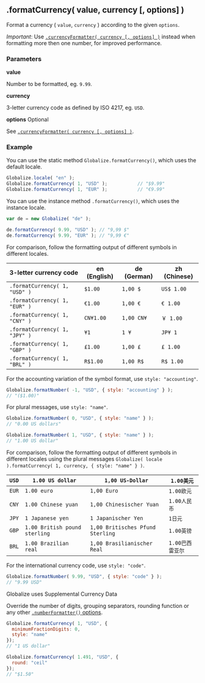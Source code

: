## .formatCurrency( value, currency [, options] )

Format a currency ( `value`, `currency` ) according to the given `options`.

*Important*: Use [`.currencyFormatter( currency [, options]
)`](./currency-formatter.md) instead when formatting more then one number, for
improved performance.

### Parameters

**value**

Number to be formatted, eg. `9.99`.

**currency**

3-letter currency code as defined by ISO 4217, eg. `USD`.

**options** Optional

See [`.currencyFormatter( currency [, options] )`](./currency-formatter.md).

### Example

You can use the static method `Globalize.formatCurrency()`, which uses the default
locale.

```javascript
Globalize.locale( "en" );
Globalize.formatCurrency( 1, "USD" );           // "$9.99"
Globalize.formatCurrency( 1, "EUR" );           // "€9.99"
```

You can use the instance method `.formatCurrency()`, which uses the instance
locale.

```javascript
var de = new Globalize( "de" );

de.formatCurrency( 9.99, "USD" ); // "9,99 $"
de.formatCurrency( 9.99, "EUR" ); // "9,99 €"
```

For comparison, follow the formatting output of different symbols in different
locales.

| 3-letter currency code | en (English) | de (German) | zh (Chinese) |
| --- | --- | --- | --- |
| `.formatCurrency( 1, "USD" )` | `$1.00` | `1,00 $` | `US$ 1.00` |
| `.formatCurrency( 1, "EUR" )` | `€1.00` | `1,00 €` | `€ 1.00` |
| `.formatCurrency( 1, "CNY" )` | `CN¥1.00` | `1,00 CN¥` | `￥ 1.00` |
| `.formatCurrency( 1, "JPY" )` | `¥1` | `1 ¥` | `JP¥ 1` |
| `.formatCurrency( 1, "GBP" )` | `£1.00` | `1,00 £` | `£ 1.00` |
| `.formatCurrency( 1, "BRL" )` | `R$1.00` | `1,00 R$`  | `R$ 1.00` |

For the accounting variation of the symbol format, use `style: "accounting"`.

```javascript
Globalize.formatNumber( -1, "USD", { style: "accounting" } );
// "($1.00)"
```

For plural messages, use `style: "name"`.

```javascript
Globalize.formatNumber( 0, "USD", { style: "name" } );
// "0.00 US dollars"

Globalize.formatNumber( 1, "USD", { style: "name" } );
// "1.00 US dollar"
```

For comparison, follow the formatting output of different symbols in different
locales using the plural messages `Globalize( locale ).formatCurrency( 1,
currency, { style: "name" } )`.

| `USD` | `1.00 US dollar` | `1,00 US-Dollar` | `1.00美元` |
| --- | --- | --- | --- |
| `EUR` | `1.00 euro` | `1,00 Euro` | `1.00欧元` |
| `CNY` | `1.00 Chinese yuan` | `1,00 Chinesischer Yuan` | `1.00人民币` |
| `JPY` | `1 Japanese yen` | `1 Japanischer Yen` | `1日元` |
| `GBP` | `1.00 British pound sterling` | `1,00 Britisches Pfund Sterling` | `1.00英镑` |
| `BRL` | `1.00 Brazilian real` | `1,00 Brasilianischer Real` | `1.00巴西雷亚尔` |

For the international currency code, use `style: "code"`.

```javascript
Globalize.formatNumber( 9.99, "USD", { style: "code" } );
// "9.99 USD"
```

Globalize uses Supplemental Currency Data 

Override the number of digits, grouping separators, rounding function or any
other [`.numberFormatter()` options](../number/number-formatter.md).

```javascript
Globalize.formatCurrency( 1, "USD", {
  minimumFractionDigits: 0,
  style: "name"
});
// "1 US dollar"

Globalize.formatCurrency( 1.491, "USD", {
  round: "ceil"
});
// "$1.50"

```
